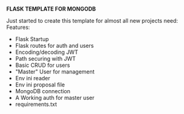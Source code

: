 <b>FLASK TEMPLATE FOR MONGODB</b>

<p>
    Just started to create this template for almost all new projects need:
        Features:
        <ul>
            <li>Flask Startup</li>
            <li>Flask routes for auth and users</li>
            <li>Encoding/decoding JWT</li>
            <li>Path securing with JWT</li>
            <li>Basic CRUD for users</li>
            <li>"Master" User for management</li>
            <li>Env ini reader</li>
            <li>Env ini proposal file</li>
            <li>MongoDB connection</li>
            <li>A Working auth for master user</li>
            <li>requirements.txt</li>
        </ul>
</p>